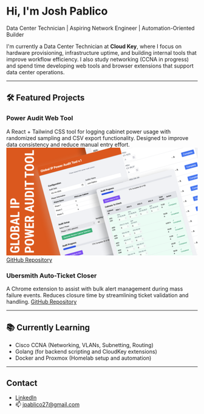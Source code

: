 # Hi, I'm Josh Pablico

Data Center Technician | Aspiring Network Engineer | Automation-Oriented Builder

I'm currently a Data Center Technician at **Cloud Key**, where I focus on hardware provisioning, infrastructure uptime, and building internal tools that improve workflow efficiency. I also study networking (CCNA in progress) and spend time developing web tools and browser extensions that support data center operations.

---

## 🛠️ Featured Projects

### Power Audit Web Tool  
A React + Tailwind CSS tool for logging cabinet power usage with randomized sampling and CSV export functionality. Designed to improve data consistency and reduce manual entry effort.
![Power Audit Cover](assets/GIP-PowerAuditCover.png)
[GitHub Repository](https://github.com/jpablico/GIP-Power-Audit)

### Ubersmith Auto-Ticket Closer  
A Chrome extension to assist with bulk alert management during mass failure events. Reduces closure time by streamlining ticket validation and handling.
[GitHub Repository](https://github.com/jpablico/Ubersmith-Alert-Helper-Extension)

---

## 📚 Currently Learning

- Cisco CCNA (Networking, VLANs, Subnetting, Routing)
- Golang (for backend scripting and CloudKey extensions)
- Docker and Proxmox (Homelab setup and automation)

---

## Contact

- [LinkedIn](www.linkedin.com/in/josh-pablico-618108220)
- 📫 jpablico27@gmail.com
